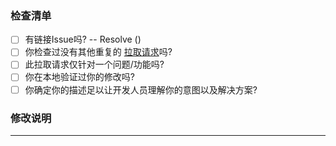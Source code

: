 ### 检查清单
- [ ] 有链接Issue吗? -- Resolve () <!--←如有请在这里填写具体链接的议题，例如 #114-->
- [ ] 你检查过没有其他重复的 [拉取请求](https://github.com/DuckDuckStudio/Chinese_git/pulls)吗?
- [ ] 此拉取请求仅针对一个问题/功能吗?
- [ ] 你在本地验证过你的修改吗?
- [ ] 你确定你的描述足以让开发人员理解你的意图以及解决方案?

### 修改说明

<!--在这里尽可能详细的描述你做的修改，以便开发人员审查你的修改。-->

---

